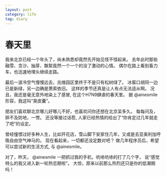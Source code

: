 ```yaml
---
layout: post
category: life
tag: diary
---
```


春天里
===

我来北京已经一个年头了，尚未熟悉却竟然先开始见怪不怪起来。
去年此时那些融雪、含沙、抽芽、飘絮竟然一个一个的没了激动的心情。
偶尔在路上看到畜力车，也迅速地埋头继续走路。

最后一波冷空气慢慢远去，兆维园区里终于不是只有松树绿了。
冰窖口胡同一边已是新绿，另一边确是萧索依旧。
这样的季节还真是让人有点无法适从啊。
况且，我还是毫无意外地染上了感冒, 在这个H7N9肆虐的春天里。
据 @ainesmile 形容，我这叫“臭皮囊”。

朋友们喜欢聊北京哪儿好哪儿不好，也喜欢问你还想在北京呆多久。
每每问及，猝不及防地，一愣。
还没等接过话茬, 人家已经热情的给出了“你肯定过几年就走了吧”的设定。

曾经憧憬过好多种人生，比如开花店，雪山脚下安家住几年，又或是去亚美利加呼吸自由空气神马的。
现在看起来，一切都还没定数对吧？
做几年程序员后，希望可以尝试新的生活方式, 与 @ainesmile。

对了，昨天， @ainesmile 一把抓过我的手机，吭哧吭哧的打了几个字，
说“感觉特么的我又进入新一轮热恋期啦”。
大惊，原来以前那么热烈还只是你的低潮期吗！
